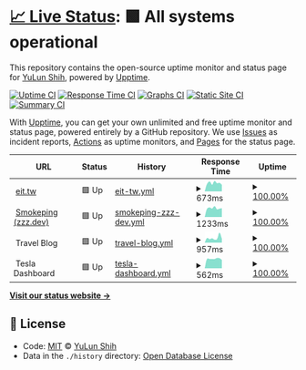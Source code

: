 # [📈 Live Status](https://up.zzz.dev): <!--live status--> **🟩 All systems operational**

This repository contains the open-source uptime monitor and status page for [YuLun Shih](http://yulun.me), powered by [Upptime](https://github.com/upptime/upptime).

[![Uptime CI](https://github.com/koj-co/upptime/workflows/Uptime%20CI/badge.svg)](https://github.com/koj-co/upptime/actions?query=workflow%3A%22Uptime+CI%22)
[![Response Time CI](https://github.com/koj-co/upptime/workflows/Response%20Time%20CI/badge.svg)](https://github.com/koj-co/upptime/actions?query=workflow%3A%22Response+Time+CI%22)
[![Graphs CI](https://github.com/koj-co/upptime/workflows/Graphs%20CI/badge.svg)](https://github.com/koj-co/upptime/actions?query=workflow%3A%22Graphs+CI%22)
[![Static Site CI](https://github.com/koj-co/upptime/workflows/Static%20Site%20CI/badge.svg)](https://github.com/koj-co/upptime/actions?query=workflow%3A%22Static+Site+CI%22)
[![Summary CI](https://github.com/koj-co/upptime/workflows/Summary%20CI/badge.svg)](https://github.com/koj-co/upptime/actions?query=workflow%3A%22Summary+CI%22)

With [Upptime](https://upptime.js.org), you can get your own unlimited and free uptime monitor and status page, powered entirely by a GitHub repository. We use [Issues](https://github.com/imZack/up.zzz.dev/issues) as incident reports, [Actions](https://github.com/imZack/up.zzz.dev/actions) as uptime monitors, and [Pages](https://up.zzz.dev) for the status page.

<!--start: status pages-->
<!-- This summary is generated by Upptime (https://github.com/upptime/upptime) -->
<!-- Do not edit this manually, your changes will be overwritten -->
<!-- prettier-ignore -->
| URL | Status | History | Response Time | Uptime |
| --- | ------ | ------- | ------------- | ------ |
| <img alt="" src="https://favicons.githubusercontent.com/eit.tw" height="13"> [eit.tw](https://eit.tw) | 🟩 Up | [eit-tw.yml](https://github.com/imZack/up.zzz.dev/commits/master/history/eit-tw.yml) | <details><summary><img alt="Response time graph" src="./graphs/eit-tw/response-time-week.png" height="20"> 673ms</summary><br><a href="https://up.zzz.dev/history/eit-tw"><img alt="Response time 608" src="https://img.shields.io/endpoint?url=https%3A%2F%2Fraw.githubusercontent.com%2FimZack%2Fup.zzz.dev%2Fmaster%2Fapi%2Feit-tw%2Fresponse-time.json"></a><br><a href="https://up.zzz.dev/history/eit-tw"><img alt="24-hour response time 813" src="https://img.shields.io/endpoint?url=https%3A%2F%2Fraw.githubusercontent.com%2FimZack%2Fup.zzz.dev%2Fmaster%2Fapi%2Feit-tw%2Fresponse-time-day.json"></a><br><a href="https://up.zzz.dev/history/eit-tw"><img alt="7-day response time 673" src="https://img.shields.io/endpoint?url=https%3A%2F%2Fraw.githubusercontent.com%2FimZack%2Fup.zzz.dev%2Fmaster%2Fapi%2Feit-tw%2Fresponse-time-week.json"></a><br><a href="https://up.zzz.dev/history/eit-tw"><img alt="30-day response time 611" src="https://img.shields.io/endpoint?url=https%3A%2F%2Fraw.githubusercontent.com%2FimZack%2Fup.zzz.dev%2Fmaster%2Fapi%2Feit-tw%2Fresponse-time-month.json"></a><br><a href="https://up.zzz.dev/history/eit-tw"><img alt="1-year response time 608" src="https://img.shields.io/endpoint?url=https%3A%2F%2Fraw.githubusercontent.com%2FimZack%2Fup.zzz.dev%2Fmaster%2Fapi%2Feit-tw%2Fresponse-time-year.json"></a></details> | <details><summary><a href="https://up.zzz.dev/history/eit-tw">100.00%</a></summary><a href="https://up.zzz.dev/history/eit-tw"><img alt="All-time uptime 100.00%" src="https://img.shields.io/endpoint?url=https%3A%2F%2Fraw.githubusercontent.com%2FimZack%2Fup.zzz.dev%2Fmaster%2Fapi%2Feit-tw%2Fuptime.json"></a><br><a href="https://up.zzz.dev/history/eit-tw"><img alt="24-hour uptime 100.00%" src="https://img.shields.io/endpoint?url=https%3A%2F%2Fraw.githubusercontent.com%2FimZack%2Fup.zzz.dev%2Fmaster%2Fapi%2Feit-tw%2Fuptime-day.json"></a><br><a href="https://up.zzz.dev/history/eit-tw"><img alt="7-day uptime 100.00%" src="https://img.shields.io/endpoint?url=https%3A%2F%2Fraw.githubusercontent.com%2FimZack%2Fup.zzz.dev%2Fmaster%2Fapi%2Feit-tw%2Fuptime-week.json"></a><br><a href="https://up.zzz.dev/history/eit-tw"><img alt="30-day uptime 100.00%" src="https://img.shields.io/endpoint?url=https%3A%2F%2Fraw.githubusercontent.com%2FimZack%2Fup.zzz.dev%2Fmaster%2Fapi%2Feit-tw%2Fuptime-month.json"></a><br><a href="https://up.zzz.dev/history/eit-tw"><img alt="1-year uptime 100.00%" src="https://img.shields.io/endpoint?url=https%3A%2F%2Fraw.githubusercontent.com%2FimZack%2Fup.zzz.dev%2Fmaster%2Fapi%2Feit-tw%2Fuptime-year.json"></a></details>
| <img alt="" src="https://favicons.githubusercontent.com/smokeping.zzz.dev" height="13"> [Smokeping (zzz.dev)](https://smokeping.zzz.dev/smokeping/) | 🟩 Up | [smokeping-zzz-dev.yml](https://github.com/imZack/up.zzz.dev/commits/master/history/smokeping-zzz-dev.yml) | <details><summary><img alt="Response time graph" src="./graphs/smokeping-zzz-dev/response-time-week.png" height="20"> 1233ms</summary><br><a href="https://up.zzz.dev/history/smokeping-zzz-dev"><img alt="Response time 1282" src="https://img.shields.io/endpoint?url=https%3A%2F%2Fraw.githubusercontent.com%2FimZack%2Fup.zzz.dev%2Fmaster%2Fapi%2Fsmokeping-zzz-dev%2Fresponse-time.json"></a><br><a href="https://up.zzz.dev/history/smokeping-zzz-dev"><img alt="24-hour response time 1193" src="https://img.shields.io/endpoint?url=https%3A%2F%2Fraw.githubusercontent.com%2FimZack%2Fup.zzz.dev%2Fmaster%2Fapi%2Fsmokeping-zzz-dev%2Fresponse-time-day.json"></a><br><a href="https://up.zzz.dev/history/smokeping-zzz-dev"><img alt="7-day response time 1233" src="https://img.shields.io/endpoint?url=https%3A%2F%2Fraw.githubusercontent.com%2FimZack%2Fup.zzz.dev%2Fmaster%2Fapi%2Fsmokeping-zzz-dev%2Fresponse-time-week.json"></a><br><a href="https://up.zzz.dev/history/smokeping-zzz-dev"><img alt="30-day response time 1289" src="https://img.shields.io/endpoint?url=https%3A%2F%2Fraw.githubusercontent.com%2FimZack%2Fup.zzz.dev%2Fmaster%2Fapi%2Fsmokeping-zzz-dev%2Fresponse-time-month.json"></a><br><a href="https://up.zzz.dev/history/smokeping-zzz-dev"><img alt="1-year response time 1282" src="https://img.shields.io/endpoint?url=https%3A%2F%2Fraw.githubusercontent.com%2FimZack%2Fup.zzz.dev%2Fmaster%2Fapi%2Fsmokeping-zzz-dev%2Fresponse-time-year.json"></a></details> | <details><summary><a href="https://up.zzz.dev/history/smokeping-zzz-dev">100.00%</a></summary><a href="https://up.zzz.dev/history/smokeping-zzz-dev"><img alt="All-time uptime 100.00%" src="https://img.shields.io/endpoint?url=https%3A%2F%2Fraw.githubusercontent.com%2FimZack%2Fup.zzz.dev%2Fmaster%2Fapi%2Fsmokeping-zzz-dev%2Fuptime.json"></a><br><a href="https://up.zzz.dev/history/smokeping-zzz-dev"><img alt="24-hour uptime 100.00%" src="https://img.shields.io/endpoint?url=https%3A%2F%2Fraw.githubusercontent.com%2FimZack%2Fup.zzz.dev%2Fmaster%2Fapi%2Fsmokeping-zzz-dev%2Fuptime-day.json"></a><br><a href="https://up.zzz.dev/history/smokeping-zzz-dev"><img alt="7-day uptime 100.00%" src="https://img.shields.io/endpoint?url=https%3A%2F%2Fraw.githubusercontent.com%2FimZack%2Fup.zzz.dev%2Fmaster%2Fapi%2Fsmokeping-zzz-dev%2Fuptime-week.json"></a><br><a href="https://up.zzz.dev/history/smokeping-zzz-dev"><img alt="30-day uptime 100.00%" src="https://img.shields.io/endpoint?url=https%3A%2F%2Fraw.githubusercontent.com%2FimZack%2Fup.zzz.dev%2Fmaster%2Fapi%2Fsmokeping-zzz-dev%2Fuptime-month.json"></a><br><a href="https://up.zzz.dev/history/smokeping-zzz-dev"><img alt="1-year uptime 100.00%" src="https://img.shields.io/endpoint?url=https%3A%2F%2Fraw.githubusercontent.com%2FimZack%2Fup.zzz.dev%2Fmaster%2Fapi%2Fsmokeping-zzz-dev%2Fuptime-year.json"></a></details>
| <img alt="" src="https://favicons.githubusercontent.com/null" height="13"> Travel Blog | 🟩 Up | [travel-blog.yml](https://github.com/imZack/up.zzz.dev/commits/master/history/travel-blog.yml) | <details><summary><img alt="Response time graph" src="./graphs/travel-blog/response-time-week.png" height="20"> 957ms</summary><br><a href="https://up.zzz.dev/history/travel-blog"><img alt="Response time 912" src="https://img.shields.io/endpoint?url=https%3A%2F%2Fraw.githubusercontent.com%2FimZack%2Fup.zzz.dev%2Fmaster%2Fapi%2Ftravel-blog%2Fresponse-time.json"></a><br><a href="https://up.zzz.dev/history/travel-blog"><img alt="24-hour response time 784" src="https://img.shields.io/endpoint?url=https%3A%2F%2Fraw.githubusercontent.com%2FimZack%2Fup.zzz.dev%2Fmaster%2Fapi%2Ftravel-blog%2Fresponse-time-day.json"></a><br><a href="https://up.zzz.dev/history/travel-blog"><img alt="7-day response time 957" src="https://img.shields.io/endpoint?url=https%3A%2F%2Fraw.githubusercontent.com%2FimZack%2Fup.zzz.dev%2Fmaster%2Fapi%2Ftravel-blog%2Fresponse-time-week.json"></a><br><a href="https://up.zzz.dev/history/travel-blog"><img alt="30-day response time 907" src="https://img.shields.io/endpoint?url=https%3A%2F%2Fraw.githubusercontent.com%2FimZack%2Fup.zzz.dev%2Fmaster%2Fapi%2Ftravel-blog%2Fresponse-time-month.json"></a><br><a href="https://up.zzz.dev/history/travel-blog"><img alt="1-year response time 912" src="https://img.shields.io/endpoint?url=https%3A%2F%2Fraw.githubusercontent.com%2FimZack%2Fup.zzz.dev%2Fmaster%2Fapi%2Ftravel-blog%2Fresponse-time-year.json"></a></details> | <details><summary><a href="https://up.zzz.dev/history/travel-blog">100.00%</a></summary><a href="https://up.zzz.dev/history/travel-blog"><img alt="All-time uptime 100.00%" src="https://img.shields.io/endpoint?url=https%3A%2F%2Fraw.githubusercontent.com%2FimZack%2Fup.zzz.dev%2Fmaster%2Fapi%2Ftravel-blog%2Fuptime.json"></a><br><a href="https://up.zzz.dev/history/travel-blog"><img alt="24-hour uptime 100.00%" src="https://img.shields.io/endpoint?url=https%3A%2F%2Fraw.githubusercontent.com%2FimZack%2Fup.zzz.dev%2Fmaster%2Fapi%2Ftravel-blog%2Fuptime-day.json"></a><br><a href="https://up.zzz.dev/history/travel-blog"><img alt="7-day uptime 100.00%" src="https://img.shields.io/endpoint?url=https%3A%2F%2Fraw.githubusercontent.com%2FimZack%2Fup.zzz.dev%2Fmaster%2Fapi%2Ftravel-blog%2Fuptime-week.json"></a><br><a href="https://up.zzz.dev/history/travel-blog"><img alt="30-day uptime 100.00%" src="https://img.shields.io/endpoint?url=https%3A%2F%2Fraw.githubusercontent.com%2FimZack%2Fup.zzz.dev%2Fmaster%2Fapi%2Ftravel-blog%2Fuptime-month.json"></a><br><a href="https://up.zzz.dev/history/travel-blog"><img alt="1-year uptime 100.00%" src="https://img.shields.io/endpoint?url=https%3A%2F%2Fraw.githubusercontent.com%2FimZack%2Fup.zzz.dev%2Fmaster%2Fapi%2Ftravel-blog%2Fuptime-year.json"></a></details>
| <img alt="" src="https://favicons.githubusercontent.com/null" height="13"> Tesla Dashboard | 🟩 Up | [tesla-dashboard.yml](https://github.com/imZack/up.zzz.dev/commits/master/history/tesla-dashboard.yml) | <details><summary><img alt="Response time graph" src="./graphs/tesla-dashboard/response-time-week.png" height="20"> 562ms</summary><br><a href="https://up.zzz.dev/history/tesla-dashboard"><img alt="Response time 554" src="https://img.shields.io/endpoint?url=https%3A%2F%2Fraw.githubusercontent.com%2FimZack%2Fup.zzz.dev%2Fmaster%2Fapi%2Ftesla-dashboard%2Fresponse-time.json"></a><br><a href="https://up.zzz.dev/history/tesla-dashboard"><img alt="24-hour response time 510" src="https://img.shields.io/endpoint?url=https%3A%2F%2Fraw.githubusercontent.com%2FimZack%2Fup.zzz.dev%2Fmaster%2Fapi%2Ftesla-dashboard%2Fresponse-time-day.json"></a><br><a href="https://up.zzz.dev/history/tesla-dashboard"><img alt="7-day response time 562" src="https://img.shields.io/endpoint?url=https%3A%2F%2Fraw.githubusercontent.com%2FimZack%2Fup.zzz.dev%2Fmaster%2Fapi%2Ftesla-dashboard%2Fresponse-time-week.json"></a><br><a href="https://up.zzz.dev/history/tesla-dashboard"><img alt="30-day response time 541" src="https://img.shields.io/endpoint?url=https%3A%2F%2Fraw.githubusercontent.com%2FimZack%2Fup.zzz.dev%2Fmaster%2Fapi%2Ftesla-dashboard%2Fresponse-time-month.json"></a><br><a href="https://up.zzz.dev/history/tesla-dashboard"><img alt="1-year response time 554" src="https://img.shields.io/endpoint?url=https%3A%2F%2Fraw.githubusercontent.com%2FimZack%2Fup.zzz.dev%2Fmaster%2Fapi%2Ftesla-dashboard%2Fresponse-time-year.json"></a></details> | <details><summary><a href="https://up.zzz.dev/history/tesla-dashboard">100.00%</a></summary><a href="https://up.zzz.dev/history/tesla-dashboard"><img alt="All-time uptime 100.00%" src="https://img.shields.io/endpoint?url=https%3A%2F%2Fraw.githubusercontent.com%2FimZack%2Fup.zzz.dev%2Fmaster%2Fapi%2Ftesla-dashboard%2Fuptime.json"></a><br><a href="https://up.zzz.dev/history/tesla-dashboard"><img alt="24-hour uptime 100.00%" src="https://img.shields.io/endpoint?url=https%3A%2F%2Fraw.githubusercontent.com%2FimZack%2Fup.zzz.dev%2Fmaster%2Fapi%2Ftesla-dashboard%2Fuptime-day.json"></a><br><a href="https://up.zzz.dev/history/tesla-dashboard"><img alt="7-day uptime 100.00%" src="https://img.shields.io/endpoint?url=https%3A%2F%2Fraw.githubusercontent.com%2FimZack%2Fup.zzz.dev%2Fmaster%2Fapi%2Ftesla-dashboard%2Fuptime-week.json"></a><br><a href="https://up.zzz.dev/history/tesla-dashboard"><img alt="30-day uptime 100.00%" src="https://img.shields.io/endpoint?url=https%3A%2F%2Fraw.githubusercontent.com%2FimZack%2Fup.zzz.dev%2Fmaster%2Fapi%2Ftesla-dashboard%2Fuptime-month.json"></a><br><a href="https://up.zzz.dev/history/tesla-dashboard"><img alt="1-year uptime 100.00%" src="https://img.shields.io/endpoint?url=https%3A%2F%2Fraw.githubusercontent.com%2FimZack%2Fup.zzz.dev%2Fmaster%2Fapi%2Ftesla-dashboard%2Fuptime-year.json"></a></details>

<!--end: status pages-->

[**Visit our status website →**](https://up.zzz.dev)

## 📄 License

- Code: [MIT](./LICENSE) © [YuLun Shih](http://yulun.me)
- Data in the `./history` directory: [Open Database License](https://opendatacommons.org/licenses/odbl/1-0/)

